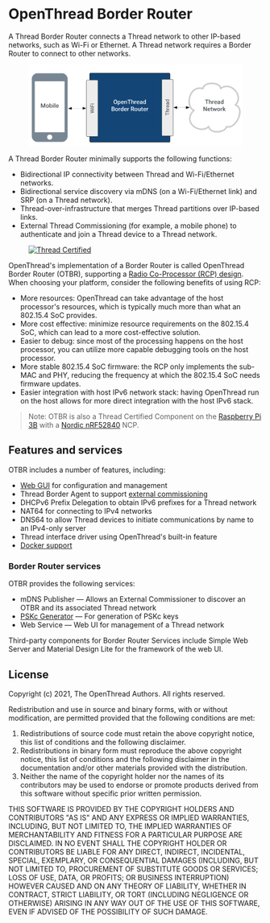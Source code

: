 # OpenThread Border Router

A Thread Border Router connects a Thread network to other IP-based networks,
such as Wi-Fi or Ethernet. A Thread network requires a Border Router to connect
to other networks.

<figure>
<img src="../images/otbr-arch-borderagent-white.png" border="0" alt="OTBR Border Agent Architecture" />
</figure>

A Thread Border Router minimally supports the following functions:

*   Bidirectional IP connectivity between Thread and Wi-Fi/Ethernet networks.
*   Bidirectional service discovery via mDNS (on a Wi-Fi/Ethernet link) and SRP
    (on a Thread network).
*   Thread-over-infrastructure that merges Thread partitions over IP-based
    links.
*   External Thread Commissioning (for example, a mobile phone) to authenticate
    and join a Thread device to a Thread network.

<figure class="attempt-right">
  <a href="https://www.threadgroup.org/What-is-Thread#certifiedproducts">
    <img src="../images/ot-thread-certified.png"
         srcset="/images/ot-thread-certified.png 1x, /images/ot-thread-certified_2x.png 2x"
         border="0" alt="Thread Certified" /></a></figure>

OpenThread's implementation of a Border Router is called OpenThread Border
Router (OTBR), supporting a [Radio Co-Processor (RCP) design](https://openthread.io/platforms/co-processor).
When choosing your platform, consider the following benefits of using RCP:

*   More resources: OpenThread can take advantage of the host processor's
    resources, which is typically much more than what an 802.15.4 SoC provides.
*   More cost effective: minimize resource requirements on the 802.15.4 SoC,
    which can lead to a more cost-effective solution.
*   Easier to debug: since most of the processing happens on the host processor,
    you can utilize more capable debugging tools on the host processor.
*   More stable 802.15.4 SoC firmware: the RCP only implements the sub-MAC and
    PHY, reducing the frequency at which the 802.15.4 SoC needs firmware
    updates.
*   Easier integration with host IPv6 network stack: having OpenThread run on
    the host allows for more direct integration with the host IPv6 stack.

> Note: OTBR is also a Thread Certified Component on the [Raspberry Pi
3B](raspberry-pi.md) with a [Nordic
nRF52840](https://openthread.io/vendors/nordic-semiconductor) NCP.

## Features and services

OTBR includes a number of features, including:

*   [Web GUI](web-gui.md) for configuration and management
*   Thread Border Agent to support [external
    commissioning](external-commissioning/index.md)
*   DHCPv6 Prefix Delegation to obtain IPv6 prefixes for a Thread network
*   NAT64 for connecting to IPv4 networks
*   DNS64 to allow Thread devices to initiate communications by name to an
    IPv4-only server
*   Thread interface driver using OpenThread's built-in feature
*   [Docker support](docker/index.md)

### Border Router services

OTBR provides the following services:

*   mDNS Publisher — Allows an External Commissioner to discover an OTBR and its
    associated Thread network
*   [PSKc Generator](tools.md) — For generation of PSKc keys
*   Web Service — Web UI for management of a Thread network

Third-party components for Border Router Services include Simple Web Server and
Material Design Lite for the framework of the web UI.

## License

Copyright (c) 2021, The OpenThread Authors.
All rights reserved.

Redistribution and use in source and binary forms, with or without
modification, are permitted provided that the following conditions are met:
1. Redistributions of source code must retain the above copyright
   notice, this list of conditions and the following disclaimer.
2. Redistributions in binary form must reproduce the above copyright
   notice, this list of conditions and the following disclaimer in the
   documentation and/or other materials provided with the distribution.
3. Neither the name of the copyright holder nor the
   names of its contributors may be used to endorse or promote products
   derived from this software without specific prior written permission.

THIS SOFTWARE IS PROVIDED BY THE COPYRIGHT HOLDERS AND CONTRIBUTORS "AS IS"
AND ANY EXPRESS OR IMPLIED WARRANTIES, INCLUDING, BUT NOT LIMITED TO, THE
IMPLIED WARRANTIES OF MERCHANTABILITY AND FITNESS FOR A PARTICULAR PURPOSE
ARE DISCLAIMED. IN NO EVENT SHALL THE COPYRIGHT HOLDER OR CONTRIBUTORS BE
LIABLE FOR ANY DIRECT, INDIRECT, INCIDENTAL, SPECIAL, EXEMPLARY, OR
CONSEQUENTIAL DAMAGES (INCLUDING, BUT NOT LIMITED TO, PROCUREMENT OF
SUBSTITUTE GOODS OR SERVICES; LOSS OF USE, DATA, OR PROFITS; OR BUSINESS
INTERRUPTION) HOWEVER CAUSED AND ON ANY THEORY OF LIABILITY, WHETHER IN
CONTRACT, STRICT LIABILITY, OR TORT (INCLUDING NEGLIGENCE OR OTHERWISE)
ARISING IN ANY WAY OUT OF THE USE OF THIS SOFTWARE, EVEN IF ADVISED OF THE
POSSIBILITY OF SUCH DAMAGE.
